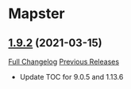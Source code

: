 # Mapster

## [1.9.2](https://github.com/Nevcairiel/Mapster/tree/1.9.2) (2021-03-15)
[Full Changelog](https://github.com/Nevcairiel/Mapster/compare/1.9.1...1.9.2) [Previous Releases](https://github.com/Nevcairiel/Mapster/releases)

- Update TOC for 9.0.5 and 1.13.6  
